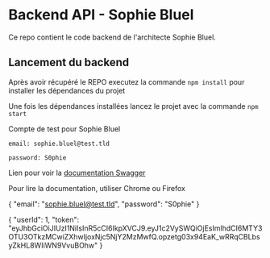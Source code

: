 # Backend API - Sophie Bluel

Ce repo contient le code backend de l'architecte Sophie Bluel. 

## Lancement du backend

Après avoir récupéré le REPO executez la commande `npm install` pour installer les dépendances du projet

Une fois les dépendances installées lancez le projet avec la commande `npm start`

Compte de test pour Sophie Bluel

```
email: sophie.bluel@test.tld

password: S0phie 
```
Lien pour voir la
[documentation Swagger](http://localhost:5678/api-docs/)

Pour lire la documentation, utiliser Chrome ou Firefox

{
    "email": "sophie.bluel@test.tld",
    "password": "S0phie"
}


{
    "userId": 1,
    "token": "eyJhbGciOiJIUzI1NiIsInR5cCI6IkpXVCJ9.eyJ1c2VySWQiOjEsImlhdCI6MTY3OTU3OTkzMCwiZXhwIjoxNjc5NjY2MzMwfQ.opzetg03x94EaK_wRRqCBLbsyZkHL8WIiWN9VvuBOhw"
}
